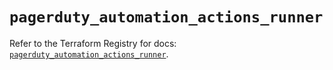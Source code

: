 # `pagerduty_automation_actions_runner`

Refer to the Terraform Registry for docs: [`pagerduty_automation_actions_runner`](https://registry.terraform.io/providers/pagerduty/pagerduty/3.30.0/docs/resources/automation_actions_runner).
